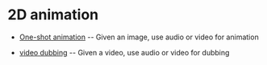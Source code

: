 # 2D animation 

* [One-shot animation](https://github.com/yzhang2016/2D-Animation/blob/main/one_shot_animation.md)
-- Given an image, use audio or video for animation 

* [video dubbing](https://github.com/yzhang2016/2D-Animation/blob/main/video_dubbing.md)
-- Given a video, use audio or video for dubbing
